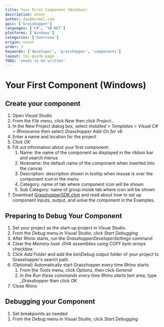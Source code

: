 ```yaml
---
title: Your First Component (Windows)
description: unset
author: dan@mcneel.com
apis: ['Grasshopper']
languages: ['C#', 'VB.NET']
platforms: ['Windows']
categories: ['Overview']
origin: unset
order: 3
keywords: ['developer', 'grasshopper', 'components']
layout: toc-guide-page
TODO: 'needs to be written'
---
```


# Your First Component (Windows)

## Create your component
1. Open *Visual Studio*
2. From the *File* menu, click *New* then click *Project...*
3. In the New Project dialog box, select *Installed > Templates > Visual C# > Rhinoceros* then select *Grasshopper Add-On for v6*
4. Enter a name and location for the project
5. Click *OK*
6. Fill out information about your first component:
    1. Name: the name of the component as displayed in the ribbon bar and search menus  
    2. Nickname: the default name of the component when inserted into the canvas
    3. Description: description shown in tooltip when mouse is over the component icon in the menu
    4. Category: name of tab where component icon will be shown
    5. Sub Category: name of group inside tab where icon will be shown
6. Download [GrasshopperSDK.chm](http://s3.amazonaws.com/files.na.mcneel.com/grasshopper/1.0/docs/en/GrasshopperSDK.chm) and read about how to set up component inputs, output, and solve the component in the Examples.

## Preparing to Debug Your Component 
1. Set your project as the start-up project in Visual Studio.
2. From the *Debug* menu in Visual Studio, click *Start Debugging*
3. After Rhino starts, run the *GrasshopperDeveloperSettings* command
4. Clear the *Memory load .GHA assemblies using COFF byte arrays* checkbox 
5. Click *Add Folder* and add the bin\Debug output folder of your project to Grasshopper's search path
6. (Optional) Automatically start Grasshopper every time Rhino starts
    1. From the *Tools* menu, click *Options*, then click *General*
    2. In the *Run these commands every time Rhino starts* text area, type *_Grasshopper* then click *OK*
7. Close Rhino

## Debugging your Component
1. Set breakpoints as needed
2. From the *Debug* menu in Visual Studio, click *Start Debugging*
